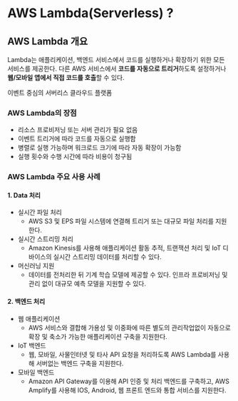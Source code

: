 # AWS Lambda(Serverless) ?

## AWS Lambda 개요

Lambda는 애플리케이션, 백엔드 서비스에서 코드를 실행하거나 확장하기 위한 모든 서비스를 제공한다. 다른 AWS 서비스에서 **코드를 자동으로 트리거**하도록 설정하거나 **웹/모바일 앱에서 직접 코드를 호출**할 수 있다. 



이벤트 중심의 서버리스 클라우드 플랫폼 

### AWS Lambda의 장점

- 리소스 프로비저닝 또는 서버 관리가 필요 없음
- 이벤트 트리거에 따라 코드를 자동으로 실행함
- 병렬로 실행 가능하며 워크로드 크기에 따라 자동 확장이 가능함
- 실행 횟수와 수행 시간에 따라 비용이 청구됨



### AWS Lambda 주요 사용 사례

#### 1. Data 처리

- 실시간 파일 처리
  - AWS S3 및 EPS 파일 시스템에 연결해 트리거 또는 대규모 파일 처리를 지원한다.
- 실시간 스트리밍 처리
  - Amazon Kinesis를 사용해 애플리케이션 활동 추적, 트랜잭션 처리 및 IoT 디바이스의 실시간 스트리밍 데이터를 처리할 수 있다.
- 머신러닝 지원
  - 데이터를 전처리한 뒤 기계 학습 모델에 제공할 수 있다. 인프라 프로비저닝 및 관리 없이 대규모 예측 모델을 지원할 수 있다.

#### 2. 백엔드 처리

- 웹 애플리케이션
  - AWS 서비스와 결합해 가용성 및 이중화에 따른 별도의 관리작업없이 자동으로 확장 및 축소가 가능한 애플리케이션 구축을 지원한다.
- IoT 백엔드
  - 웹, 모바일, 사물인터넷 및 타사 API 요청을 처리하도록 AWS Lambda를 사용해 서버없는 백엔드 구축을 지원한다.
- 모바일 백엔드
  - Amazon API Gateway를 이용해 API 인증 및 처리 백엔드를 구축하고, AWS Amplify를 사용해 IOS, Android, 웹 프론트 엔드와 통합 서비스를 지원한다.

